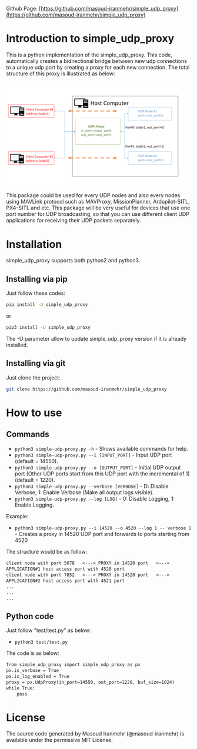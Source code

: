 Github Page: [https://github.com/masoud-iranmehr/simple_udp_proxy](https://github.com/masoud-iranmehr/simple_udp_proxy)

# Introduction to simple_udp_proxy
This is a python implementation of the simple_udp_proxy. This code, automatically creates a bidirectional bridge between new
udp connections to a unique udp port by creating a proxy for each new connection.
The total structure of this proxy is illustrated as below:

![Screenshot](img/structure.png)

This package could be used for every UDP nodes and also every nodes using MAVLink protocol such as MAVProxy,
 MissionPlanner, Ardupilot-SITL, PX4-SITL and etc. This package will be very useful for devices that use one port number
 for UDP broadcasting, so that you can use different client UDP applications for receiving their UDP packets separately.

# Installation 

simple_udp_proxy supports both python2 and python3.

## Installing via pip

Just follow these codes:

```bash
pip install -U simple_udp_proxy
```
or

```bash
pip3 install -U simple_udp_proxy
```

The -U parameter allow to update simple_udp_proxy version if it is already installed.

## Installing via git

Just clone the project:

```bash
git clone https://github.com/masoud-iranmehr/simple_udp_proxy
```

# How to use


## Commands

* `python3 simple-udp-proxy.py -h` - Shows available commands for help.
* `python3 simple-udp-proxy.py --i [INPUT_PORT]` - Input UDP port (default = 14550).
* `python3 simple-udp-proxy.py --o [OUTPUT_PORT]` - Initial UDP output port (Other UDP ports start from this UDP port with the incremental of 1) (default = 1220).
* `python3 simple-udp-proxy.py --verbose [VERBOSE]` - D: Disable Verbose, 1: Enable Verbose (Make all output logs visible).
* `python3 simple-udp-proxy.py --log [LOG]` - 0: Disable Logging, 1: Enable Logging.

Example:

* `python3 simple-udp-proxy.py --i 14520 --o 4520 --log 1 -- verbose 1` - Creates a proxy in 14520 UDP port and forwards to ports starting from 4520

The structure would be as follow:

    client node with port 5678   <---> PROXY in 14520 port   <---> APPLICATION#1 host access port with 4520 port
    client node with port 7852   <---> PROXY in 14520 port   <---> APPLICATION#2 host access port with 4521 port
    ...
    ...
    ...

## Python code

Just follow "test/test.py" as below:

* `python3 test/test.py`

The code is as below:

    from simple_udp_proxy import simple_udp_proxy as px
    px.is_verbose = True
    px.is_log_enabled = True
    proxy = px.UdpProxy(in_port=14550, out_port=1220, buf_size=1024)
    while True:
        pass

# License

The source code generated by Masoud Iranmehr (@masoud-iranmehr) is available under the permissive MIT License.




